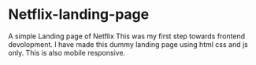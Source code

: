 # Netflix-landing-page
A simple Landing page of Netflix 
This was my first step towards frontend devolopment. I have made this dummy landing page using html css and js only. This is also mobile responsive. 
